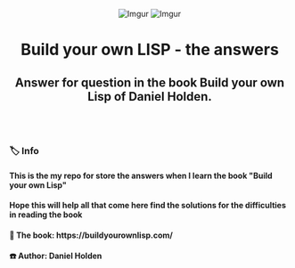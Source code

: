 <div align="center">

![Imgur](https://upload.wikimedia.org/wikipedia/commons/thumb/4/48/Lisp_logo.svg/240px-Lisp_logo.svg.png)
![Imgur](https://upload.wikimedia.org/wikipedia/commons/thumb/1/18/C_Programming_Language.svg/217px-C_Programming_Language.svg.png)

<h1> Build your own LISP - the answers </h1>

<h2>Answer for question in the book Build your own Lisp of Daniel Holden.</h2>
<br></br>

</div>
<h3>🏷️ Info</h3>
<h4>This is the my repo for store the answers when I learn the book "Build your own Lisp"</h4>
<h4>Hope this will help all that come here find the solutions for the difficulties in reading the book</h4>
<h4>📗 The book: https://buildyourownlisp.com/</h4>
<h4>☎️ Author: Daniel Holden</h4>